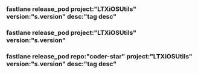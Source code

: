 ### fastlane release_pod project:"LTXiOSUtils" version:"s.version" desc:"tag desc"
### fastlane release_pod project:"LTXiOSUtils" version:"s.version"
### fastlane release_pod repo:"coder-star" project:"LTXiOSUtils" version:"s.version" desc:"tag desc"
